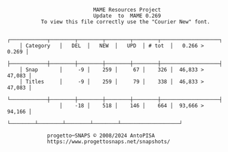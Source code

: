                                 MAME Resources Project
                                Update  to  MAME 0.269
               To view this file correctly use the "Courier New" font.

        ┌────────────┬────────┬────────┬────────┬────────┬───────────────────┐
        │ Category   │   DEL  │   NEW  │   UPD  │ # tot  │   0.266 >   0.269 │
        ├────────────┼────────┼────────┼────────┼────────┼───────────────────┤
        │ Snap       │     -9 │    259 │     67 │    326 │  46,833 >  47,083 │
        │ Titles     │     -9 │    259 │     79 │    338 │  46,833 >  47,083 │
        └────────────┼────────┼────────┼────────┼────────┼───────────────────┤
                     │    -18 │    518 │    146 │    664 │  93,666 >  94,166 │
                     └────────┴────────┴────────┴────────┴───────────────────┘

	             progetto─SNAPS © 2008/2024 AntoPISA
	             https://www.progettosnaps.net/snapshots/
